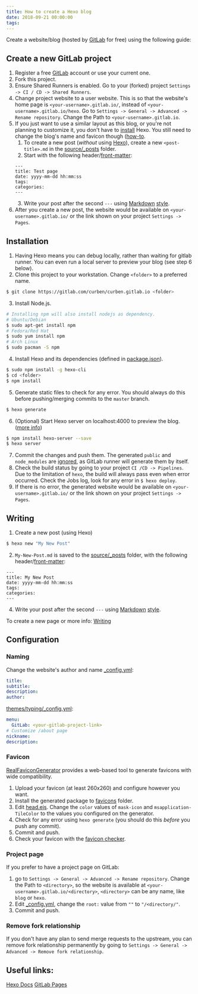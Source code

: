 ```yaml
---
title: How to create a Hexo blog
date: 2018-09-21 00:00:00
tags:
---
```

Create a website/blog (hosted by [GitLab](https://about.gitlab.com/features/pages/) for free) using the following guide:
<!-- more -->
## Create a new GitLab project
1. Register a free [GitLab](https://gitlab.com/users/sign_in#register-pane) account or use your current one.
2. Fork this project.
3. Ensure Shared Runners is enabled. Go to your (forked) project `Settings -> CI / CD -> Shared Runners`.
4. Change project website to a user website. This is so that the website's home page is `<your-username>.gitlab.io/`, instead of `<your-username>.gitlab.io/hexo`.
    Go to `Settings -> General -> Advanced -> Rename repository`. Change the Path to `<your-username>.gitlab.io`.
5. If you just want to use a similar layout as this blog, or you're not planning to customize it, you don't have to [install](#installation) Hexo. You still need to change the blog's name and favicon though ([how-to](#naming).
	1. To create a new post (*without* using [Hexo](https://hexo.io/docs/writing)), create a new `<post-title>.md` in the [source/_posts](source/_posts) folder.
	2. Start with the following header/[front-matter](https://hexo.io/docs/front-matter):
	```
	---
	title: Test page
	date: yyyy-mm-dd hh:mm:ss
	tags:
	categories:
	---
	```
	3. Write your post after the second `---` using [Markdown](https://about.gitlab.com/handbook/product/technical-writing/markdown-guide/) [style](https://docs.gitlab.com/ee/user/markdown.html).
6. After you create a new post, the website would be available on `<your-username>.gitlab.io/` or the link shown on your project `Settings -> Pages`.

## Installation
1. Having Hexo means you can debug locally, rather than waiting for gitlab runner. You can even run a local server to preview your blog (see step 6 below).
2. Clone this project to your workstation. Change `<folder>` to a preferred name.
```bash
$ git clone https://gitlab.com/curben/curben.gitlab.io <folder>
```
3. Install Node.js.
```bash
# Installing npm will also install nodejs as dependency.
# Ubuntu/Debian
$ sudo apt-get install npm
# Fedora/Red Hat
$ sudo yum install npm
# Arch Linux
$ sudo pacman -S npm
```
4. Install Hexo and its dependencies (defined in [package.json](package.json)).
```bash
$ sudo npm install -g hexo-cli
$ cd <folder>
$ npm install
```
5. Generate static files to check for any error. You should always do this before pushing/merging commits to the `master` branch.
```bash
$ hexo generate
```
6. (Optional) Start Hexo server on localhost:4000 to preview the blog. ([more info](https://hexo.io/docs/server))
```bash
$ npm install hexo-server --save
$ hexo server
```
7. Commit the changes and push them. The generated `public` and `node_modules` are [ignored](.gitnore), as GitLab runner will generate them by itself.
8. Check the build status by going to your project `CI /CD -> Pipelines`. Due to the limitation of `hexo`, the build will always pass even when error occurred. Check the Jobs log, look for any error in `$ hexo deploy`. 
9.  If there is no error, the generated website would be available on `<your-username>.gitlab.io/` or the link shown on your project `Settings -> Pages`.

## Writing
1. Create a new post (using Hexo)
``` bash
$ hexo new "My New Post"
```
2. `My-New-Post.md` is saved to the [source/_posts](source/_posts) folder, with the following header/[front-matter](https://hexo.io/docs/front-matter):
```
---
title: My New Post
date: yyyy-mm-dd hh:mm:ss
tags:
categories:
---
```
4. Write your post after the second `---` using [Markdown](https://about.gitlab.com/handbook/product/technical-writing/markdown-guide/) [style](https://docs.gitlab.com/ee/user/markdown.html).

To create a new page or more info: [Writing](https://hexo.io/docs/writing.html)

## Configuration
### Naming
Change the website's author and name
[_config.yml](_config.yml):
```yml
title:
subtitle:
description:
author:
```
[themes/typing/_config.yml](themes/typing/_config.yml):
```yml
menu:
  GitLab: <your-gitlab-project-link>
# Customize /about page
nickname: 
description: 
```

### Favicon
[RealFaviconGenerator](https://realfavicongenerator.net/) provides a web-based tool to generate favicons with wide compatibility.
1. Upload your favicon (at least 260x260) and configure however you want.
1. Install the generated package to [favicons](themes/typing/source/favicons/) folder.
1. Edit [head.ejs](themes/typing/layout/_partial/head.ejs). Change the `color` values of `mask-icon` and `msapplication-TileColor` to the values you configured on the generator.
1. Check for any error using `hexo generate` (you should do this *before* you push any commit).
1. Commit and push.
1. Check your favicon with the [favicon checker](https://realfavicongenerator.net/favicon_checker).

### Project page
If you prefer to have a project page on GitLab:
1. go to `Settings -> General -> Advanced -> Rename repository`. Change the Path to `<directory>`, so the website is available at `<your-username>.gitlab.io/<directory>`, `<directory>` can be any name, like `blog` or `hexo`.
1. Edit [_config.yml](_config.yml), change the `root:` value from `""` to `"/<directory/"`.
1. Commit and push.

### Remove fork relationship
If you don't have any plan to send merge requests to the upstream, you can remove fork relationship permanently by going to `Settings -> General -> Advanced -> Remove fork relationship`. 

## Useful links:
[Hexo Docs](https://hexo.io/docs/)
[GitLab Pages](https://docs.gitlab.com/ee/user/project/pages/index.html)
